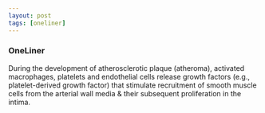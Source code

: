 ```yaml
---
layout: post
tags: [oneliner]
---
```



### OneLiner

During the development of atherosclerotic plaque (atheroma), activated macrophages, platelets and endothelial cells release growth factors (e.g., platelet-derived growth factor) that stimulate recruitment of smooth muscle cells from the arterial wall media & their subsequent proliferation in the intima.
